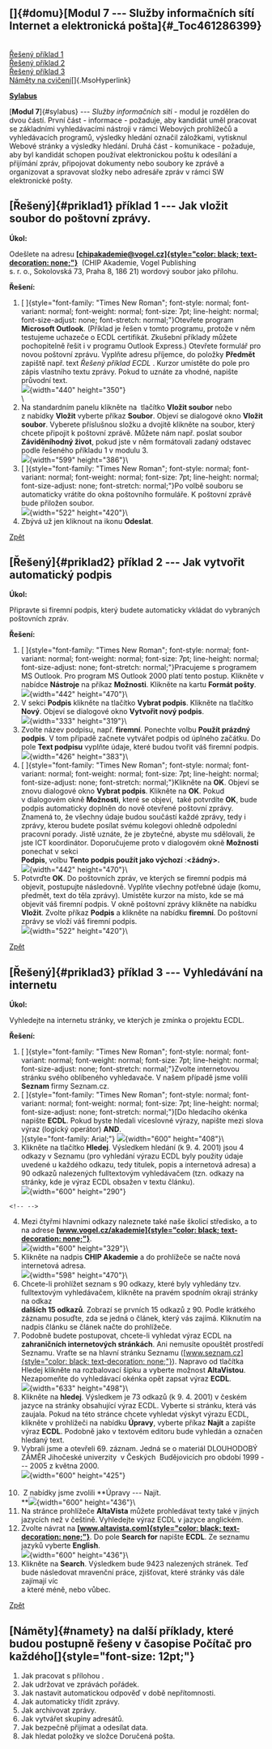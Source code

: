 ## []{#domu}[Modul 7 --- Služby informačních sítí Internet a elektronická pošta]{#_Toc461286399}

[\
](#casopis)[Řešený příklad 1](#priklad1)\
[Řešený příklad 2\
](#priklad2)[Řešený příklad 3](#priklad3)\
[Náměty na cvičení](#namety)[]{.MsoHyperlink}

**[Sylabus](http://localhost/web-kittv/index.php?menu=61#m7)**

[**Modul 7**]{#sylabus} --- *Služby informačních sít*í - modul je
rozdělen do dvou částí. První část - informace - požaduje, aby kandidát
uměl pracovat se základními vyhledávacími nástroji v rámci Webových
prohlížečů a vyhledávacích programů, výsledky hledání označil záložkami,
vytisknul Webové stránky a výsledky hledání. Druhá část - komunikace -
požaduje, aby byl kandidát schopen používat elektronickou poštu
k odesílání a přijímání zpráv, připojovat dokumenty nebo soubory ke
zprávě a organizovat a spravovat složky nebo adresáře zpráv v rámci SW
elektronické pošty.

## [Řešený]{#priklad1} příklad 1 --- Jak vložit soubor do poštovní zprávy.

**Úkol:**

Odešlete na adresu
**[[chipakademie\@vogel.cz]{style="color: black; text-decoration: none;"}](mailto:chipakademie@vogel.cz)** 
(CHIP Akademie, Vogel Publishing\
s. r. o., Sokolovská 73, Praha 8, 186 21) wordový soubor jako přílohu.

**Řešení:**

1.  [
    ]{style="font-family: \"Times New Roman\"; font-style: normal; font-variant: normal; font-weight: normal; font-size: 7pt; line-height: normal; font-size-adjust: none; font-stretch: normal;"}Otevřete
    program **Microsoft Outlook**. (Příklad je řešen v tomto programu,
    protože v něm testujeme uchazeče o ECDL certifikát. Zkušební
    příklady můžete pochopitelně řešit i v programu Outlook Express.)
    Otevřete formulář pro novou poštovní zprávu. Vyplňte adresu
    příjemce, do položky **Předmět** zapiště např. text *Řešený příklad
    ECDL* . Kurzor umístěte do pole pro zápis vlastního textu zprávy.
    Pokud to uznáte za vhodné, napište průvodní text.\
    ![](images/ecdl/mod7/image003.jpg){width="440" height="350"}\
    \
2.  Na standardním panelu klikněte na  tlačítko **Vložit soubor** nebo
    z nabídky **Vložit** vyberte příkaz **Soubor**. Objeví se dialogové
    okno **Vložit soubor**. Vyberete příslušnou složku a dvojitě
    klikněte na soubor, který chcete připojit k poštovní zprávě. Můžete
    nám např. poslat soubor **Záviděníhodný život**, pokud jste v něm
    formátovali zadaný odstavec podle řešeného příkladu 1 v modulu 3. \
    ![](images/ecdl/mod7/image005.jpg){width="599" height="386"}\
3.  [
    ]{style="font-family: \"Times New Roman\"; font-style: normal; font-variant: normal; font-weight: normal; font-size: 7pt; line-height: normal; font-size-adjust: none; font-stretch: normal;"}Po
    volbě souboru se automaticky vrátíte do okna poštovního formuláře.
    K poštovní zprávě bude přiložen soubor.\
    ![](images/ecdl/mod7/image007.jpg){width="522" height="420"}\
4.  Zbývá už jen kliknout na ikonu **Odeslat**.

[Zpět](#domu)

## [Řešený]{#priklad2} příklad 2 --- Jak vytvořit automatický podpis

**Úkol:**

Připravte si firemní podpis, který budete automaticky vkládat do
vybraných poštovních zpráv.

**Řešení:**

1.  [
    ]{style="font-family: \"Times New Roman\"; font-style: normal; font-variant: normal; font-weight: normal; font-size: 7pt; line-height: normal; font-size-adjust: none; font-stretch: normal;"}Pracujeme
    s programem MS Outlook. Pro program MS Outlook 2000 platí tento
    postup. Klikněte v nabídce **Nástroje** na příkaz **Možnosti**.
    Klikněte na kartu **Formát pošty**.\
    ![](images/ecdl/mod7/image009.jpg){width="442" height="470"}\
2.  V sekci **Podpis** klikněte na tlačítko **Vybrat podpis**. Klikněte
    na tlačítko **Nový**. Objeví se dialogové okno **Vytvořit nový
    podpis**.\
    ![](images/ecdl/mod7/image011.jpg){width="333" height="319"}\
3.  Zvolte název podpisu, např. **firemní**. Ponechte volbu **Použít
    prázdný podpis**. V tom případě začnete vytvářet podpis od úplného
    začátku. Do pole **Text podpisu** vyplňte údaje, které budou tvořit
    váš firemní podpis.\
    ![](images/ecdl/mod7/image013.jpg){width="426" height="383"}\
4.  [
    ]{style="font-family: \"Times New Roman\"; font-style: normal; font-variant: normal; font-weight: normal; font-size: 7pt; line-height: normal; font-size-adjust: none; font-stretch: normal;"}Klikněte
    na **OK**. Objeví se znovu dialogové okno **Vybrat podpis**.
    Klikněte na **OK**. Pokud v dialogovém okně **Možnosti**, které se
    objeví,  také potvrdíte **OK**, bude podpis automaticky doplněn do
    nově otevřené poštovní zprávy. Znamená to, že všechny údaje budou
    součástí každé zprávy, tedy i zprávy, kterou budete posílat svému
    kolegovi ohledně odpolední pracovní porady. Jistě uznáte, že je
    zbytečné, abyste mu sdělovali, že jste ICT koordinátor. Doporučujeme
    proto v dialogovém okně **Možnosti** ponechat v sekci\
    **Podpis**, volbu **Tento podpis použít jako výchozí**
    :**\<žádný\>.**\
    ![](images/ecdl/mod7/image015.jpg){width="442" height="470"}\
5.  Potvrďte **OK**. Do poštovních zpráv, ve kterých se firemní podpis
    má objevit, postupujte následovně. Vyplňte všechny potřebné údaje
    (komu, předmět, text do těla zprávy). Umístěte kurzor na místo, kde
    se má objevit váš firemní podpis. V okně poštovní zprávy klikněte na
    nabídku **Vložit**. Zvolte příkaz **Podpis** a klikněte na nabídku
    **firemní**. Do poštovní zprávy se vloží váš firemní podpis.\
    ![](images/ecdl/mod7/image017.jpg){width="522" height="420"}\

[Zpět](#domu)

## [Řešený]{#priklad3} příklad 3 --- Vyhledávání na internetu

**Úkol:**

Vyhledejte na internetu stránky, ve kterých je zmínka o projektu ECDL.

**Řešení:**

1.  [
    ]{style="font-family: \"Times New Roman\"; font-style: normal; font-variant: normal; font-weight: normal; font-size: 7pt; line-height: normal; font-size-adjust: none; font-stretch: normal;"}Zvolte
    internetovou stránku svého oblíbeného vyhledavače. V našem případě
    jsme volili **Seznam** firmy Seznam.cz.
2.  [
    ]{style="font-family: \"Times New Roman\"; font-style: normal; font-variant: normal; font-weight: normal; font-size: 7pt; line-height: normal; font-size-adjust: none; font-stretch: normal;"}[Do
    hledacího okénka napište **ECDL**. Pokud byste hledali víceslovné
    výrazy, napište mezi slova výraz (logický operátor) **AND**.\
    ]{style="font-family: Arial;"}
    ![](images/ecdl/mod7/image018.gif){width="600" height="408"}\
3.  Klikněte na tlačítko **Hledej**. Výsledkem hledání (k 9. 4. 2001)
    jsou 4 odkazy v Seznamu (pro vyhledání výrazu ECDL byly použity
    údaje uvedené u každého odkazu, tedy titulek, popis a internetová
    adresa) a 90 odkazů nalezených fulltextovým vyhledávačem (tzn.
    odkazy na stránky, kde je výraz ECDL obsažen v textu článku).\
    ![](images/ecdl/mod7/image019.gif){width="600" height="290"}

```{=html}
<!-- -->
```
4.  Mezi čtyřmi hlavními odkazy naleznete také naše školicí středisko, a
    to na adrese
    **[[www.vogel.cz/akademie]{style="color: black; text-decoration: none;"}](http://www.vogel.cz/akademie)**.\
    ![](images/ecdl/mod7/image020.gif){width="600" height="329"}\
5.  Klikněte na nadpis **CHIP Akademie** a do prohlížeče se načte nová
    internetová adresa.\
    ![](images/ecdl/mod7/image022.gif){width="598" height="470"}\
6.  Chcete-li prohlížet seznam s 90 odkazy, které byly vyhledány tzv.
    fulltextovým vyhledávačem, klikněte na pravém spodním okraji stránky
    na odkaz\
    **dalších 15 odkazů**. Zobrazí se prvních 15 odkazů z 90. Podle
    krátkého záznamu posuďte, zda se jedná o článek, který vás zajímá.
    Kliknutím na nadpis článku se článek načte do prohlížeče.
7.  Podobně budete postupovat, chcete-li vyhledat výraz ECDL na
    **zahraničních internetových stránkách**. Ani nemusíte opouštět
    prostředí Seznamu. Vraťte se na hlavní stránku Seznamu
    ([[www.seznam.cz]{style="color: black; text-decoration: none;"}](http://www.seznam.cz/)).
    Napravo od tlačítka Hledej klikněte na rozbalovací šipku a vyberte
    možnost **AltaVistou**. Nezapomeňte do vyhledávací okénka opět
    zapsat výraz **ECDL**.\
    ![](images/ecdl/mod7/image023.gif){width="633" height="498"}\
8.  Klikněte na **hledej**. Výsledkem je 73 odkazů (k 9. 4. 2001)
    v českém jazyce na stránky obsahující výraz ECDL. Vyberte si
    stránku, která vás zaujala. Pokud na této stránce chcete vyhledat
    výskyt výrazu ECDL, klikněte v prohlížeči na nabídku **Úpravy**,
    vyberte příkaz **Najít** a zapište výraz **ECDL**. Podobně jako
    v textovém editoru bude vyhledán a označen hledaný text.
9.  Vybrali jsme a otevřeli 69. záznam. Jedná se o materiál DLOUHODOBÝ
    ZÁMĚR Jihočeské univerzity  v Českých  Budějovicích pro období 1999
    --- 2005 z května 2000.\
    ![](images/ecdl/mod7/image024.gif){width="600" height="425"}\
     
10.  Z nabídky jsme zvolili **Úpravy --- Najít.\
    **![](images/ecdl/mod7/image025.gif){width="600" height="436"}\
11. Na stránce prohlížeče **AltaVista** můžete prohledávat texty také
    v jiných jazycích než v češtině. Vyhledejte výraz ECDL v jazyce
    anglickém.
12. Zvolte návrat na
    **[[www.altavista.com]{style="color: black; text-decoration: none;"}](http://www.altavista.com/)**.
    Do pole **Search for** napište **ECDL**. Ze seznamu jazyků vyberte
    **English**.\
    ![](images/ecdl/mod7/image026.gif){width="600" height="436"}\
13. Klikněte na **Search**. Výsledkem bude 9423 nalezených stránek. Teď
    bude následovat mravenční práce, zjišťovat, které stránky vás dále
    zajímají víc\
    a které méně, nebo vůbec.

[Zpět](#domu)

## [Náměty]{#namety} na další příklady, které budou postupně řešeny v časopise Počítač pro každého[]{style="font-size: 12pt;"}

1.  Jak pracovat s přílohou .
2.  Jak udržovat ve zprávách pořádek.
3.  Jak nastavit automatickou odpověď v době nepřítomnosti.
4.  Jak automaticky třídit zprávy.
5.  Jak archivovat zprávy.
6.  Jak vytvářet skupiny adresátů.
7.  Jak bezpečně přijímat a odesílat data.
8.  Jak hledat položky ve složce Doručená pošta.
